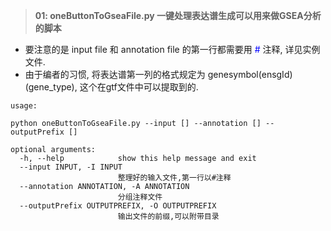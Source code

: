 >**01: oneButtonToGseaFile.py 一键处理表达谱生成可以用来做GSEA分析的脚本**
- 要注意的是 input file 和 annotation file 的第一行都需要用 <span style="color:blue">#</span> 注释, 详见实例文件.
- 由于编者的习惯, 将表达谱第一列的格式规定为 genesymbol(ensgId)(gene_type), 这个在gtf文件中可以提取到的.

```
usage:

python oneButtonToGseaFile.py --input [] --annotation [] --outputPrefix []

optional arguments:
  -h, --help            show this help message and exit
  --input INPUT, -I INPUT
                        整理好的输入文件,第一行以#注释
  --annotation ANNOTATION, -A ANNOTATION
                        分组注释文件
  --outputPrefix OUTPUTPREFIX, -O OUTPUTPREFIX
                        输出文件的前缀,可以附带目录
```

    
 
